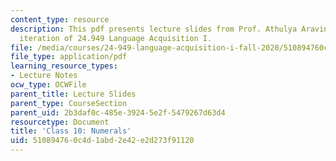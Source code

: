 ```yaml
---
content_type: resource
description: This pdf presents lecture slides from Prof. Athulya Aravind's fall 2020
  iteration of 24.949 Language Acquisition I.
file: /media/courses/24-949-language-acquisition-i-fall-2020/510894760c4d1abd2e42e2d273f91120_MIT24_949f20_lec10.pdf
file_type: application/pdf
learning_resource_types:
- Lecture Notes
ocw_type: OCWFile
parent_title: Lecture Slides
parent_type: CourseSection
parent_uid: 2b3daf0c-485e-3924-5e2f-5479267d63d4
resourcetype: Document
title: 'Class 10: Numerals'
uid: 51089476-0c4d-1abd-2e42-e2d273f91120
---
```


